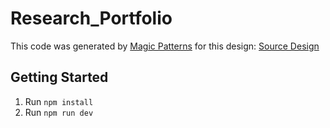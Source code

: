 # Research_Portfolio

This code was generated by [Magic Patterns](https://magicpatterns.com) for this design: [Source Design](https://www.magicpatterns.com/c/uak5wffzmdf3afzvosms6i)

## Getting Started

1. Run `npm install`
2. Run `npm run dev`
